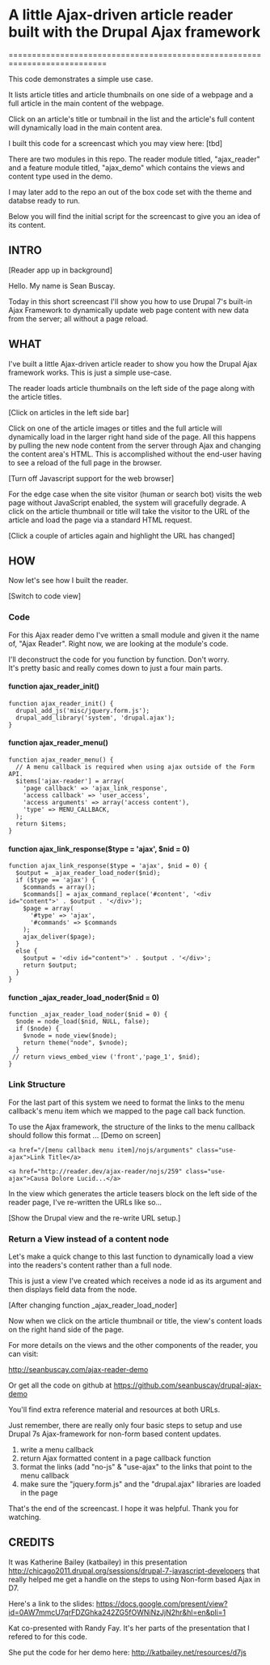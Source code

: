 # A little Ajax-driven article reader built with the Drupal Ajax framework
===========================================================================

This code demonstrates a simple use case.  

It lists article titles and article thumbnails on one side of a webpage and a 
full article in the main content of the webpage.

Click on an article's title or tumbnail in the list and the article's full 
content will dynamically load in the main content area.

I built this code for a screencast which you may view here: [tbd]

There are two modules in this repo.  The reader module titled, "ajax_reader" and
a feature module titled, "ajax_demo" which contains the views and content type 
used in the demo.

I may later add to the repo an out of the box code set with the theme and 
databse ready to run. 

Below you will find the initial script for the screencast to give you an idea 
of its content.

## INTRO

[Reader app up in background]

Hello.  My name is Sean Buscay.  

Today in this short screencast I'll show you how to use Drupal 7's built-in 
Ajax Framework to dynamically update web page content with new data from the 
server; all without a page reload.

## WHAT

I've built a little Ajax-driven article reader to show you how the Drupal Ajax 
framework works. This is just a simple use-case. 

The reader loads article thumbnails on the left side of the page along with 
the article titles. 

[Click on articles in the left side bar] 

Click on one of the article images or titles and the full article will 
dynamically load in the larger right hand side of the page. All this happens by 
pulling the new node content from the server through Ajax and changing the 
content area's HTML.  This is accomplished without the end-user having to see a 
reload of the full page in the browser. 

[Turn off Javascript support for the web browser]

For the edge case when the site visitor (human or search bot) visits the web page 
without JavaScript enabled, the system will gracefully degrade. A click on the 
article thumbnail or title will take the visitor to the URL of the article and 
load the page via a standard HTML request. 

[Click a couple of articles again and highlight the URL has changed]

## HOW

Now let's see how I built the reader. 

[Switch to code view]

### Code

For this Ajax reader demo I've written a small module and given it the name of, 
"Ajax Reader". Right now, we are looking at the module's code.  

I'll deconstruct the code for you function by function. Don't worry.  
It's pretty basic and really comes down to just a four main parts. 

#### function ajax_reader_init()

    function ajax_reader_init() {
      drupal_add_js('misc/jquery.form.js');
      drupal_add_library('system', 'drupal.ajax');
    }
    
#### function ajax_reader_menu()

    function ajax_reader_menu() {
      // A menu callback is required when using ajax outside of the Form API.
      $items['ajax-reader'] = array(
        'page callback' => 'ajax_link_response',
        'access callback' => 'user_access',
        'access arguments' => array('access content'),
        'type' => MENU_CALLBACK,
      );
      return $items;
    }

#### function ajax_link_response($type = 'ajax', $nid = 0)

    function ajax_link_response($type = 'ajax', $nid = 0) {
      $output = _ajax_reader_load_noder($nid);
      if ($type == 'ajax') {
        $commands = array();
        $commands[] = ajax_command_replace('#content', '<div id="content">' . $output . '</div>');
        $page = array(
          '#type' => 'ajax',
          '#commands' => $commands
        );
        ajax_deliver($page);
      }
      else {
        $output = '<div id="content">' . $output . '</div>';
        return $output;
      }
    }


#### function _ajax_reader_load_noder($nid = 0) 

    function _ajax_reader_load_noder($nid = 0) {
      $node = node_load($nid, NULL, false);
      if ($node) {
        $vnode = node_view($node);
        return theme("node", $vnode);
      }
     // return views_embed_view ('front','page_1', $nid);
    }

### Link Structure

For the last part of this system we need to format the links to the menu 
callback's menu item which we mapped to the page call back function.

To use the Ajax framework, the structure of the links to the menu callback 
should follow this format ... [Demo on screen]

    <a href="/[menu callback menu item]/nojs/arguments" class="use-ajax">Link Title</a>

    <a href="http://reader.dev/ajax-reader/nojs/259" class="use-ajax">Causa Dolore Lucid...</a>


In the view which generates the article teasers block on the left side of the 
reader page, I've re-written the URLs like so...

[Show the Drupal view and the re-write URL setup.]

### Return a View instead of a content node

Let's make a quick change to this last function to dynamically load a view into 
the readers's content rather than a full node.

This is just a view I've created which receives a node id as its argument and 
then displays field data from the node.  

[After changing function _ajax_reader_load_noder]

Now when we click on the article thumbnail or title, the view's content loads on
 the right hand side of the page. 

For more details on the views and the other components of the reader, you can visit: 

http://seanbuscay.com/ajax-reader-demo 

Or get all the code on github at https://github.com/seanbuscay/drupal-ajax-demo 

You'll find extra reference material and resources at both URLs.

Just remember, there are really only four basic steps to setup and use 
Drupal 7s Ajax-framework for non-form based content updates. 

1. write a menu callback 
2. return Ajax formatted content in a page callback function 
3. format the links (add "no-js" & "use-ajax" to the links that point to the menu callback 
4. make sure the "jquery.form.js" and the "drupal.ajax" libraries are loaded in the page

That's the end of the screencast. I hope it was helpful. Thank you for watching.  

## CREDITS

It was Katherine Bailey (katbailey) in this presentation  http://chicago2011.drupal.org/sessions/drupal-7-javascript-developers that really helped me get a handle on the steps to using Non-form based Ajax in D7.

Here's a link to the slides: https://docs.google.com/present/view?id=0AW7mmcU7qrFDZGhka242ZG5fOWNiNzJjN2hr&hl=en&pli=1

Kat co-presented with Randy Fay.  It's her parts of the presentation that I refered to for this code.

She put the code for her demo here: http://katbailey.net/resources/d7js
